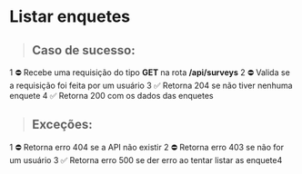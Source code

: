 # Listar enquetes

> ## Caso de sucesso:
1 ⛔️ Recebe uma requisição do tipo **GET** na rota **/api/surveys**
2 ⛔️ Valida se a requisição foi feita por um usuário
3 ✅ Retorna 204 se não tiver nenhuma enquete
4 ✅ Retorna 200 com os dados das enquetes
> ## Exceções:
1 ⛔️ Retorna erro 404 se a API não existir
2 ⛔️ Retorna erro 403 se não for um usuário
3 ✅ Retorna erro 500 se der erro ao tentar listar as enquete4
